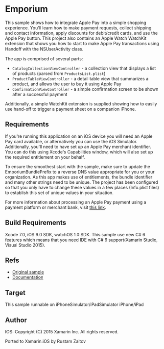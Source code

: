 Emporium
==============

This sample shows how to integrate Apple Pay into a simple shopping experience. You'll learn how to make payment requests, collect shipping and contact information, apply discounts for debit/credit cards, and use the Apple Pay button. This project also contains an Apple Watch WatchKit extension that shows you how to start to make Apple Pay transactions using Handoﬀ with the NSUserActivity class.

The app is comprised of several parts:

* `CatalogCollectionViewController` - a collection view that displays a list of products (parsed from `ProductsList.plist`)
* `ProductTableViewController` - a detail table view that summarizes a product, and allows the user to buy it using Apple Pay
* `ConfirmationViewController` - a simple confirmation screen to be shown after a successful payment

Additionally, a simple WatchKit extension is supplied showing how to easily use hand-off to trigger a payment sheet on a companion iPhone.

Requirements
------------

If you're running this application on an iOS device you will need an Apple Pay card available, or alternatively you can use the iOS Simulator. Additionally, you'll need to have set up an Apple Pay merchant identifier. You can do this using Xcode's Capabilities window, which will also set up the required entitlement on your behalf.

To ensure the smoothest start with the sample, make sure to update the EmporiumBundlePrefix to a reverse DNS value appropriate for you or your organization. As this app makes use of entitlements, the bundle identifier and many other strings need to be unique. The project has been configured so that you only have to change these values in a few places (Info.plist files) to establish this set of unique values in your situation.

For more information about processing an Apple Pay payment using a payment platform or merchant bank, visit [this link](http://developer.apple.com/apple-pay).

Build Requirements
------------------

Xcode 7.0, iOS 9.0 SDK, watchOS 1.0 SDK. This sample use new C# 6 features which means that you need IDE with C# 6 support(Xamarin Studio, Visual Studio 2015).

Refs
----
* [Original sample](https://developer.apple.com/library/prerelease/watchos/samplecode/Emporium/Introduction/Intro.html)
* [Documentation](http://developer.apple.com/apple-pay)

Target
------
This sample runnable on iPhoneSimulator/iPadSimulator iPhone/iPad

Author
------ 
IOS:
Copyright (C) 2015 Xamarin Inc. All rights reserved.

Ported to Xamarin.iOS by Rustam Zaitov
